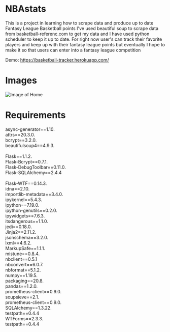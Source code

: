 # NBAstats
This is a project in learning how to scrape data and produce up to date Fantasy League Basketball points
I've used beautiful soup to scrape data from basketball-referenc.com to get my data and I have used python scheduler to keep it up to date.
For right now user's can track their favorite players and keep up with their fantasy league points but eventually I hope to make it so that
users can enter into a fantasy league competition 

Demo: https://basketball-tracker.herokuapp.com/

# Images

![Image of Home]( ./static)
# Requirements

async-generator==1.10. <br/>
attrs==20.3.0.  <br/>
bcrypt==3.2.0.  <br/>
beautifulsoup4==4.9.3. <br/>      
Flask==1.1.2. <br/>
Flask-Bcrypt==0.7.1. <br/>
Flask-DebugToolbar==0.11.0.  <br/>
Flask-SQLAlchemy==2.4.4  <br/>  
Flask-WTF==0.14.3.  <br/>
idna==2.10.  <br/>
importlib-metadata==3.4.0.  <br/>
ipykernel==5.4.3.  <br/>
ipython==7.19.0.  <br/>
ipython-genutils==0.2.0.  <br/>
ipywidgets==7.6.3.  <br/>
itsdangerous==1.1.0.  <br/>
jedi==0.18.0.  <br/>
Jinja2==2.11.2.  <br/>
jsonschema==3.2.0.  <br/>
lxml==4.6.2.  <br/>
MarkupSafe==1.1.1.  <br/>
mistune==0.8.4.  <br/>
nbclient==0.5.1   <br/>
nbconvert==6.0.7.  <br/>
nbformat==5.1.2.  <br/>
numpy==1.19.5.  <br/>
packaging==20.8.  <br/>
pandas==1.2.0.  <br/>
prometheus-client==0.9.0.  <br/>
soupsieve==2.1.  <br/>
prometheus-client==0.9.0.  <br/>
SQLAlchemy==1.3.22.  <br/>
testpath==0.4.4 <br/>
WTForms==2.3.3.  <br/>
testpath==0.4.4 <br/>
